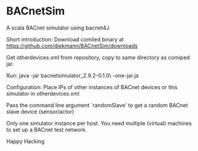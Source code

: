 BACnetSim
=========

A scala BACnet simulator using bacnet4J


Short introduction:
Download comiled binary at https://github.com/diekmann/BACnetSim/downloads

Get otherdevices.xml from repository, copy to same directory as comiped jar.

Run:
    java -jar bacnetsimulator_2.9.2-0.1.0\ -one-jar.ja


Configuration:
Place IPs of other instances of BACnet devices or this simulator in otherdevices.xml

Pass the command line argument `randomSlave' to get a random BACnet slave device (sensor/actor)

Only one simulator instance per host. You need multiple (virtual) machines to set up a BACnet test network.

Happy Hacking

